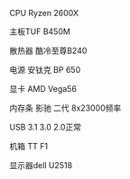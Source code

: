 CPU Ryzen 2600X

主板TUF B450M

散热器 酷冷至尊B240

电源 安钛克 BP 650

显卡 AMD Vega56

内存条 影驰 二代 8x23000频率

USB 3.1 3.0 2.0正常

机箱 TT F1

显示器dell U2518


